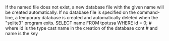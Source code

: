  If the named file does not exist, a new database file with the given name will be created automatically.
If no database file is specified on the command-line, a temporary database is created and automatically deleted when the "sqlite3" program exits. 
SELECT name FROM tpotusa WHERE id = 0; # where id is the type cast name in the creation of the database
cont # and name is the key
